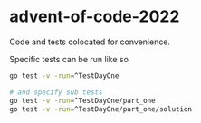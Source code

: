 # advent-of-code-2022

Code and tests colocated for convenience.

Specific tests can be run like so
```sh
go test -v -run=^TestDayOne

# and specify sub tests
go test -v -run=^TestDayOne/part_one
go test -v -run=^TestDayOne/part_one/solution
```
